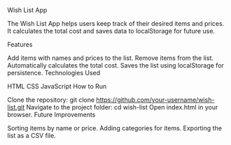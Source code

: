 Wish List App

The Wish List App helps users keep track of their desired items and prices. It calculates the total cost and saves data to localStorage for future use.

Features

Add items with names and prices to the list.
Remove items from the list.
Automatically calculates the total cost.
Saves the list using localStorage for persistence.
Technologies Used

HTML
CSS
JavaScript
How to Run

Clone the repository: git clone https://github.com/your-username/wish-list.git
Navigate to the project folder: cd wish-list
Open index.html in your browser.
Future Improvements

Sorting items by name or price.
Adding categories for items.
Exporting the list as a CSV file.
